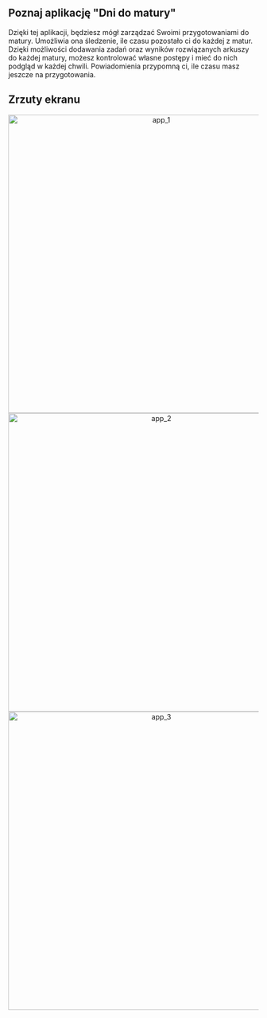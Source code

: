 ## Poznaj aplikację "Dni do matury"
Dzięki tej aplikacji, będziesz mógł zarządzać Swoimi przygotowaniami do matury. Umożliwia ona śledzenie, ile czasu pozostało ci do każdej z matur. Dzięki możliwości dodawania zadań oraz wyników rozwiązanych arkuszy do każdej matury, możesz kontrolować własne postępy i mieć do nich podgląd w każdej chwili. Powiadomienia przypomną ci, ile czasu masz jeszcze na przygotowania.

## Zrzuty ekranu
<p align="center">
  <img src="https://github.com/hanas-marcin/Dni-do-matury/blob/master/app_1.png?raw=true" alt="app_1" class="inline" height="600" align="middle"/>
  <img src="https://github.com/hanas-marcin/Dni-do-matury/blob/master/app_2.png?raw=true" alt="app_2" class="inline" height="600" align="middle"/>
  <img src="https://github.com/hanas-marcin/Dni-do-matury/blob/master/app_3.png?raw=true" alt="app_3" class="inline" height="600" align="middle"/>
</p>
